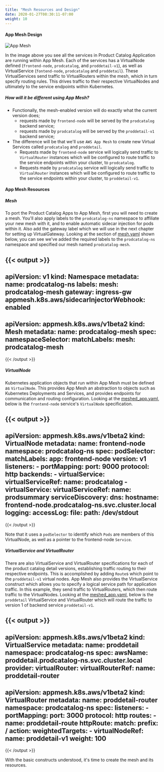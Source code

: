 ```yaml
---
title: "Mesh Resources and Design"
date: 2020-01-27T08:30:11-07:00
weight: 10
---
```


#### App Mesh Design
![App Mesh](/images/app_mesh_fargate/meshify.png)

In the image above you see all the services in Product Catalog Application are running within App Mesh. 
Each of the services  has a VirtualNode defined (`frontend-node`, `prodcatalog`, and `proddetail-v1`), as well as VirtualService (`fontend-node`, `prodcatalog` and `proddetail`). 
These VirtualServices send traffic to VirtualRouters within the mesh, which in turn specify routing rules. 
This drives traffic to their respective VirtualNodes and ultimately to the service endpoints within Kubernetes. 

##### How will it be different using App Mesh?

* Functionally, the mesh-enabled version will do exactly what the current version does; 
    * requests made by `frontend-node` will be served by the `prodcatalog` backend service; 
    * requests made by `prodcatalog` will be served by the `proddetail-v1` backend service;   
* The difference will be that we'll use `AWS App Mesh` to create new Virtual Services called `prodcatalog` and `proddetail`.
    * Requests made by `frontend-node` service will logically send traffic to `VirtualRouter` instances which will be configured to route traffic to the service endpoints within your cluster, to `prodcatalog`.
    * Requests made by `prodcatalog` service will logically send traffic to `VirtualRouter` instances which will be configured to route traffic to the service endpoints within your cluster, to `proddetail-v1`.

#### App Mesh Resources

##### Mesh
To port the Product Catalog Apps to App Mesh, first you will need to create a mesh. 
You'll also apply labels to the `prodcatalog-ns` namespace to affiliate your new mesh with it, and to enable automatic sidecar injection for pods within it. 
Also add the gateway label which we will use in the next chapter for setting up VirtualGateway.
Looking at the section of [mesh.yaml](https://github.com/aws-containers/eks-app-mesh-polyglot-demo/blob/master/deployment/mesh.yaml) shown below, you can see we've added the required labels to the `prodcatalog-ns` namespace and specified our mesh named `prodcatalog-mesh`.

{{< output >}}
---
apiVersion: v1
kind: Namespace
metadata:
  name: prodcatalog-ns
  labels:
    mesh: prodcatalog-mesh
    gateway: ingress-gw
    appmesh.k8s.aws/sidecarInjectorWebhook: enabled
---
apiVersion: appmesh.k8s.aws/v1beta2
kind: Mesh
metadata:
  name: prodcatalog-mesh
spec:
  namespaceSelector:
    matchLabels:
      mesh: prodcatalog-mesh
---
{{< /output >}}

##### VirtualNode
Kubernetes application objects that run within App Mesh must be defined as `VirtualNode`. This provides App Mesh an abstraction to objects such as Kubernetes Deployments and Services, and provides endpoints for communication and routing configuration.
Looking at the [meshed_app.yaml](https://github.com/aws-containers/eks-app-mesh-polyglot-demo/blob/master/deployment/meshed_app.yaml), below is the `frontend-node` service's `VirtualNode` specification.

{{< output >}}
---
apiVersion: appmesh.k8s.aws/v1beta2
kind: VirtualNode
metadata:
  name: frontend-node
  namespace: prodcatalog-ns
spec:
  podSelector:
    matchLabels:
      app: frontend-node
      version: v1
  listeners:
    - portMapping:
        port: 9000
        protocol: http
  backends:
    - virtualService:
        virtualServiceRef:
          name: prodcatalog
    - virtualService:
        virtualServiceRef:
          name: prodsummary
  serviceDiscovery:
    dns:
      hostname: frontend-node.prodcatalog-ns.svc.cluster.local
  logging:
    accessLog:
      file:
        path: /dev/stdout
---
{{< /output >}}

Note that it uses a `podSelector` to identify which `Pods` are members of this VirtualNode, as well as a pointer to the frontend-node `Service`.

##### VirtualService and VirtualRouter
There are also VirtualService and VirtualRouter specifications for each of the product catalog detail versions, establishing traffic routing to their respective endpoints. This is accomplished by adding `Route`s which point to the `proddetail-v1` virtual nodes.
App Mesh also provides the VirtualService construct which allows you to specify a logical service path for application traffic. In this example, they send traffic to VirtualRouters, which then route traffic to the VirtualNodes.
Looking at the [meshed_app.yaml](https://github.com/aws-containers/eks-app-mesh-polyglot-demo/blob/master/deployment/meshed_app.yaml), below is the `proddetail` VirtualService and VirtualRouter which will route the traffic to version 1 of backend service `proddetail-v1`. 

{{< output >}}
---
apiVersion: appmesh.k8s.aws/v1beta2
kind: VirtualService
metadata:
  name: proddetail
  namespace: prodcatalog-ns
spec:
  awsName: proddetail.prodcatalog-ns.svc.cluster.local
  provider:
    virtualRouter:
      virtualRouterRef:
        name: proddetail-router
---
apiVersion: appmesh.k8s.aws/v1beta2
kind: VirtualRouter
metadata:
  name: proddetail-router
  namespace: prodcatalog-ns
spec:
  listeners:
    - portMapping:
        port: 3000
        protocol: http
  routes:
    - name: proddetail-route
      httpRoute:
        match:
          prefix: /
        action:
          weightedTargets:
            - virtualNodeRef:
                name: proddetail-v1
              weight: 100
---
{{< /output >}}

With the basic constructs understood, it's time to create the mesh and its resources.
